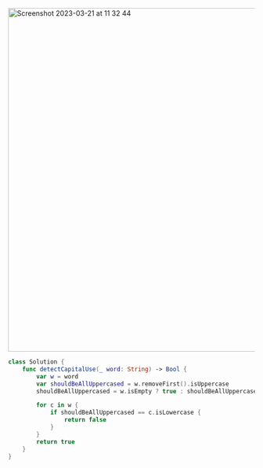 <img width="700" alt="Screenshot 2023-03-21 at 11 32 44" src="https://user-images.githubusercontent.com/73763976/226594185-f8b54958-f001-4614-afb1-ef11e7f64cc9.png">

```swift
class Solution {
    func detectCapitalUse(_ word: String) -> Bool {
        var w = word
        var shouldBeAllUppercased = w.removeFirst().isUppercase
        shouldBeAllUppercased = w.isEmpty ? true : shouldBeAllUppercased && w.removeFirst().isUppercase

        for c in w { 
            if shouldBeAllUppercased == c.isLowercase { 
                return false
            }
        }
        return true
    }
}

```

